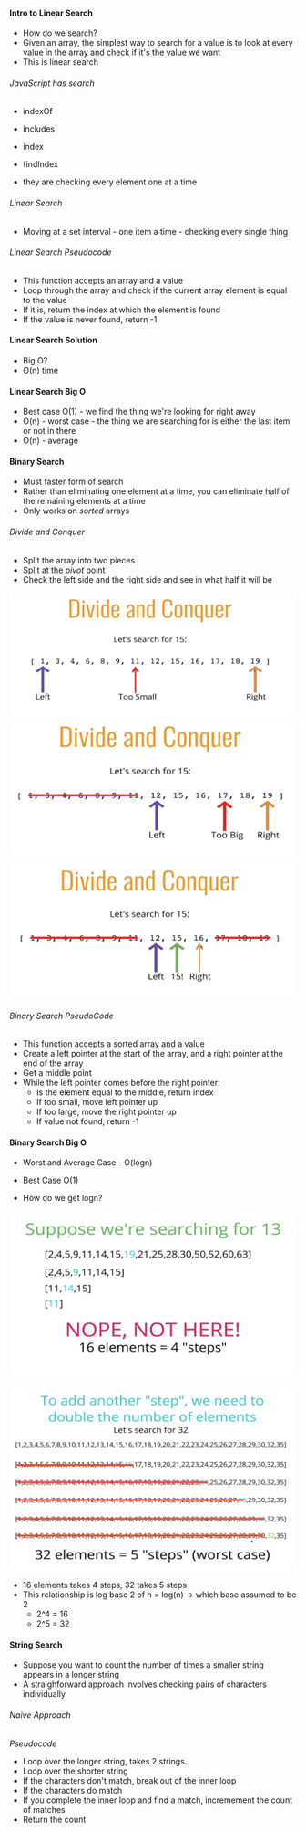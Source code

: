 #### Intro to Linear Search

- How do we search?
- Given an array, the simplest way to search for a value is to look at every value in the array and check if it's the value we want
- This is linear search

###### JavaScript has search

- indexOf
- includes
- index
- findIndex

- they are checking every element one at a time

###### Linear Search

- Moving at a set interval - one item a time - checking every single thing

###### Linear Search Pseudocode

- This function accepts an array and a value
- Loop through the array and check if the current array element is equal to the value
- If it is, return the index at which the element is found
- If the value is never found, return -1

#### Linear Search Solution

- Big O?
- O(n) time

#### Linear Search Big O

- Best case O(1) - we find the thing we're looking for right away
- O(n) - worst case - the thing we are searching for is either the last item or not in there
- O(n) - average

#### Binary Search

- Must faster form of search
- Rather than eliminating one element at a time, you can eliminate half of the remaining elements at a time
- Only works on *sorted* arrays

###### Divide and Conquer

- Split the array into two pieces
- Split at the *pivot* point
- Check the left side and the right side and see in what half it will be

![](../images/6.png)
![](../images/7.png)
![](../images/8.png)

###### Binary Search PseudoCode

- This function accepts a sorted array and a value
- Create a left pointer at the start of the array, and a right pointer at the end of the array
- Get a middle point
- While the left pointer comes before the right pointer:
    - Is the element equal to the middle, return index
    - If too small, move left pointer up
    - If too large, move the right pointer up
    - If value not found, return -1

#### Binary Search Big O

- Worst and Average Case - O(logn)
- Best Case O(1)

- How do we get logn?

![](../images/9.png)

![](../images/10.png)

- 16 elements takes 4 steps, 32 takes 5 steps
- This relationship is log base 2 of n = log(n) -> which base assumed to be 2
    * 2^4 = 16
    * 2^5 = 32

#### String Search

- Suppose you want to count the number of times a smaller string appears in a longer string
- A straighforward approach involves checking pairs of characters individually

###### Naive Approach

*Pseudocode*

- Loop over the longer string, takes 2 strings 
- Loop over the shorter string
- If the characters don't match, break out of the inner loop
- If the characters do match
- If you complete the inner loop and find a match, incremement the count of matches
- Return the count
